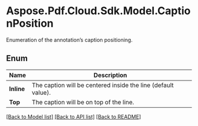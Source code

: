 ﻿# Aspose.Pdf.Cloud.Sdk.Model.CaptionPosition
Enumeration of the annotation’s caption positioning.

## Enum

 Name | Description
------------ | ------------
**Inline** | The caption will be centered inside the line (default value).
**Top** | The caption will be on top of the line.


[[Back to Model list]](../README.md#documentation-for-models) [[Back to API list]](../README.md#documentation-for-api-endpoints) [[Back to README]](../README.md)

